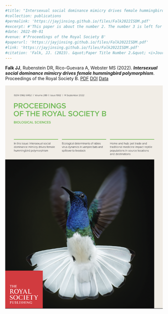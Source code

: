 ```yaml
---
#title: "Intersexual social dominance mimicry drives female hummingbird polymorphism"
#collection: publications
#permalink: 'https://jayjinsing.github.io/files/Falk2022ISDM.pdf'
#excerpt: #'This paper is about the number 2. The number 3 is left for future work.'
#date: 2022-09-01
#venue: #'Proceedings of the Royal Society B'
#paperurl: 'https://jayjinsing.github.io/files/Falk2022ISDM.pdf'
#link: 'https://jayjinsing.github.io/files/Falk2022ISDM.pdf'
#citation: 'Falk, JJ. (2023). &quot;Paper Title Number 2.&quot; <i>Journal 1</i>. 1(2).'
---
```


<b>Falk JJ</b>, Rubenstein DR, Rico-Guevara A, Webster MS (2022). <b><i>Intersexual social dominance mimicry drives female hummingbird polymorphism</i></b>. Proceedings of the Royal Society B. [PDF](https://jayjinsing.github.io/files/Falk2022ISDM.pdf) [DOI](https://doi.org/10.1098/rspb.2022.0332) [Data](https://zenodo.org/record/6975352)

![Cover image of journal with hummingbird](images/PRSBCover.png)


